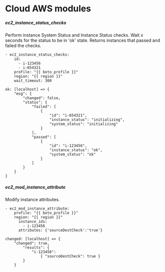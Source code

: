 # Cloud AWS modules

##### ec2_instance_status_checks
Perform instance System Status and Instance Status checks.
Wait x seconds for the status to be in 'ok' state.
Returns instances that passed and failed the checks.
```
- ec2_instance_status_checks:
    id:
      - i-123456
      - i-654321
    profile: "{{ boto_profile }}"
    region: "{{ region }}"
    wait_timeout: 300
```
```
ok: [localhost] => {
    "msg": {
        "changed": false, 
        "status": {
            "failed": [
                {
                    "id": "i-654321", 
                    "instance_status": "initializing", 
                    "system_status": "initializing"
                }
            ], 
            "passed": [
                {
                    "id": "i-123456", 
                    "instance_status": "ok", 
                    "system_status": "ok"
                }
            ]
        }
    }
}

```
##### ec2_mod_instance_attribute
Modify instance attributes.

```
- ec2_mod_instance_attribute:
    profile: "{{ boto_profile }}"
    region: "{{ region }}"
      instance_ids:
        - i-123456
      attributes: {'sourceDestCheck':'true'}
```
```
changed: [localhost] => {
    "changed": true, 
        "results": {
            "i-123456": 
                { "sourceDestCheck": true }
        }
    }
```
